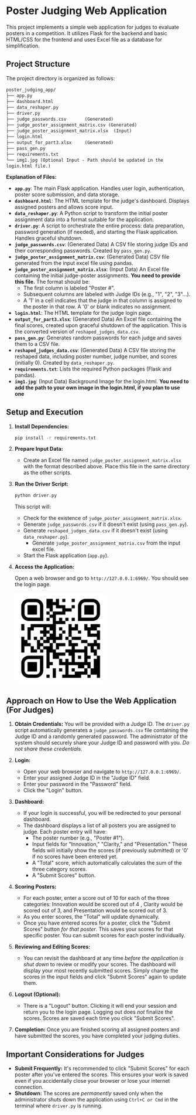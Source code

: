 # Poster Judging Web Application

This project implements a simple web application for judges to evaluate posters in a competition. It utilizes Flask for the backend and basic HTML/CSS for the frontend and uses Excel file as a database for simplification.

## Project Structure

The project directory is organized as follows:

```
poster_judging_app/
├── app.py
├── dashboard.html
├── data_reshaper.py
├── driver.py
├── judge_passwords.csv       (Generated)
├── judge_poster_assignment_matrix.csv (Generated)
├── judge_poster_assignment_matrix.xlsx  (Input)
├── login.html
├── output_for_part3.xlsx     (Generated)
├── pass_gen.py
├── requirements.txt
└── img1.jpg (Optional Input - Path should be updated in the login.html file.)
```

**Explanation of Files:**

*   **`app.py`**:  The main Flask application.  Handles user login, authentication, poster score submission, and data storage.
*   **`dashboard.html`**:  The HTML template for the judge's dashboard.  Displays assigned posters and allows score input.
*   **`data_reshaper.py`**: A Python script to transform the initial poster assignment data into a format suitable for the application.
*   **`driver.py`**: A script to orchestrate the entire process: data preparation, password generation (if needed), and starting the Flask application.  Handles graceful shutdown.
*   **`judge_passwords.csv`**: (Generated Data) A CSV file storing judge IDs and their corresponding passwords. Created by `pass_gen.py`.
*    **`judge_poster_assignment_matrix.csv`**: (Generated Data) CSV file generated from the input excel file using pandas.
*   **`judge_poster_assignment_matrix.xlsx`**:  (Input Data) An Excel file containing the initial judge-poster assignments.  **You need to provide this file.**  The format should be:
    *   The first column is labeled "Poster #".
    *   Subsequent columns are labeled with Judge IDs (e.g., "1", "2", "3"...).
    *   A '1' in a cell indicates that the judge in that column is assigned to the poster in that row.  A '0' or blank indicates no assignment.
*   **`login.html`**: The HTML template for the judge login page.
*   **`output_for_part3.xlsx`**: (Generated Data) An Excel file containing the final scores, created upon graceful shutdown of the application.  This is the converted version of `reshaped_judges_data.csv`.
*   **`pass_gen.py`**:  Generates random passwords for each judge and saves them to a CSV file.
* **`reshaped_judges_data.csv`**: (Generated Data)  A CSV file storing the reshaped data, including poster number, judge number, and scores (initially 0).  Created by `data_reshaper.py`.
*   **`requirements.txt`**: Lists the required Python packages (Flask and pandas).
*   **`img1.jpg`**: (Input Data) Background Image for the login.html. **You need to add the path to your own image in the login.html, if you plan to use one**

## Setup and Execution

1.  **Install Dependencies:**

    ```bash
    pip install -r requirements.txt
    ```

2.  **Prepare Input Data:**

    *   Create an Excel file named `judge_poster_assignment_matrix.xlsx` with the format described above.  Place this file in the same directory as the other scripts.

3.  **Run the Driver Script:**

    ```bash
    python driver.py
    ```

    This script will:
    *   Check for the existence of `judge_poster_assignment_matrix.xlsx`.
    *   Generate `judge_passwords.csv` if it doesn't exist (using `pass_gen.py`).
    *   Generate `reshaped_judges_data.csv` if it doesn't exist (using `data_reshaper.py`).
        *   Generate `judge_poster_assignment_matrix.csv` from the input excel file.
    *   Start the Flask application (`app.py`).

4.  **Access the Application:**

    Open a web browser and go to `http://127.0.0.1:6969/`.  You should see the login page.

    
    <img src="https://raw.githubusercontent.com/vinaytiparadi/syracuse_ecs_challenge/refs/heads/main/Challenge%20Part%202/qr-code.png?token=GHSAT0AAAAAAC4PVD3LCSUIWUHPE2PGGV6OZ5I2AZQ" alt="Alt Text" width="250" height="250">

## Approach on How to Use the Web Application (For Judges)

1.  **Obtain Credentials:** You will be provided with a Judge ID.  The `driver.py` script automatically generates a `judge_passwords.csv` file containing the Judge ID and a randomly generated password.  The administrator of the system should securely share your Judge ID and password with you.  *Do not share these credentials.*

2.  **Login:**
    *   Open your web browser and navigate to `http://127.0.0.1:6969/`.
    *   Enter your assigned Judge ID in the "Judge ID" field.
    *   Enter your password in the "Password" field.
    *   Click the "Login" button.

3.  **Dashboard:**
    *   If your login is successful, you will be redirected to your personal dashboard.
    *   The dashboard displays a list of all posters you are assigned to judge.  Each poster entry will have:
        *   The poster number (e.g., "Poster #1").
        *   Input fields for "Innovation," "Clarity," and "Presentation."  These fields will initially show the scores (if previously submitted) or '0' if no scores have been entered yet.
        *   A "Total" score, which automatically calculates the sum of the three category scores.
        *   A "Submit Scores" button.

4.  **Scoring Posters:**
    *   For each poster, enter a score out of 10 for each of the three categories: Innovation would be scored out of 4 , Clarity would be scored out of 3, and Presentation would be scored out of 3.
    *   As you enter scores, the "Total" will update dynamically.
    *   Once you have entered scores for a poster, click the "Submit Scores" button *for that poster*.  This saves your scores for that specific poster.  You can submit scores for each poster individually.

5.  **Reviewing and Editing Scores:**
    *   You can revisit the dashboard at any time *before the application is shut down* to review or modify your scores.  The dashboard will display your most recently submitted scores.  Simply change the scores in the input fields and click "Submit Scores" again to update them.

6.  **Logout (Optional):**
     *  There is a "Logout" button. Clicking it will end your session and return you to the login page. Logging out does *not* finalize the scores. Scores are saved each time you click "Submit Scores".

7. **Completion:** Once you are finished scoring all assigned posters and have submitted the scores, you have completed your judging duties.

## Important Considerations for Judges

*   **Submit Frequently:** It's recommended to click "Submit Scores" for each poster after you've entered the scores. This ensures your work is saved even if you accidentally close your browser or lose your internet connection.
*   **Shutdown:**  The scores are *permanently* saved only when the administrator shuts down the application using `Ctrl+C or Cmd` in the terminal where `driver.py` is running.
